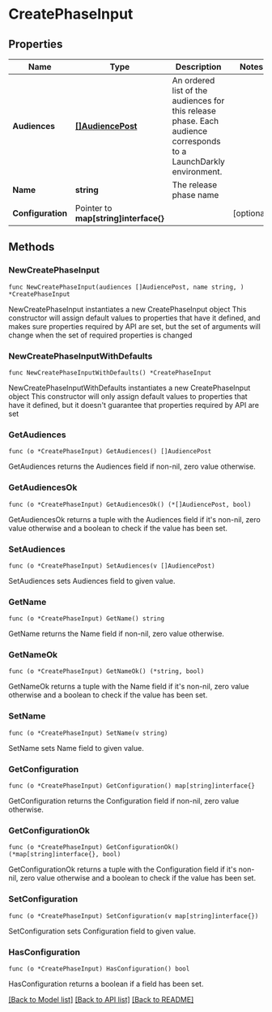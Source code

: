 # CreatePhaseInput

## Properties

Name | Type | Description | Notes
------------ | ------------- | ------------- | -------------
**Audiences** | [**[]AudiencePost**](AudiencePost.md) | An ordered list of the audiences for this release phase. Each audience corresponds to a LaunchDarkly environment. | 
**Name** | **string** | The release phase name | 
**Configuration** | Pointer to **map[string]interface{}** |  | [optional] 

## Methods

### NewCreatePhaseInput

`func NewCreatePhaseInput(audiences []AudiencePost, name string, ) *CreatePhaseInput`

NewCreatePhaseInput instantiates a new CreatePhaseInput object
This constructor will assign default values to properties that have it defined,
and makes sure properties required by API are set, but the set of arguments
will change when the set of required properties is changed

### NewCreatePhaseInputWithDefaults

`func NewCreatePhaseInputWithDefaults() *CreatePhaseInput`

NewCreatePhaseInputWithDefaults instantiates a new CreatePhaseInput object
This constructor will only assign default values to properties that have it defined,
but it doesn't guarantee that properties required by API are set

### GetAudiences

`func (o *CreatePhaseInput) GetAudiences() []AudiencePost`

GetAudiences returns the Audiences field if non-nil, zero value otherwise.

### GetAudiencesOk

`func (o *CreatePhaseInput) GetAudiencesOk() (*[]AudiencePost, bool)`

GetAudiencesOk returns a tuple with the Audiences field if it's non-nil, zero value otherwise
and a boolean to check if the value has been set.

### SetAudiences

`func (o *CreatePhaseInput) SetAudiences(v []AudiencePost)`

SetAudiences sets Audiences field to given value.


### GetName

`func (o *CreatePhaseInput) GetName() string`

GetName returns the Name field if non-nil, zero value otherwise.

### GetNameOk

`func (o *CreatePhaseInput) GetNameOk() (*string, bool)`

GetNameOk returns a tuple with the Name field if it's non-nil, zero value otherwise
and a boolean to check if the value has been set.

### SetName

`func (o *CreatePhaseInput) SetName(v string)`

SetName sets Name field to given value.


### GetConfiguration

`func (o *CreatePhaseInput) GetConfiguration() map[string]interface{}`

GetConfiguration returns the Configuration field if non-nil, zero value otherwise.

### GetConfigurationOk

`func (o *CreatePhaseInput) GetConfigurationOk() (*map[string]interface{}, bool)`

GetConfigurationOk returns a tuple with the Configuration field if it's non-nil, zero value otherwise
and a boolean to check if the value has been set.

### SetConfiguration

`func (o *CreatePhaseInput) SetConfiguration(v map[string]interface{})`

SetConfiguration sets Configuration field to given value.

### HasConfiguration

`func (o *CreatePhaseInput) HasConfiguration() bool`

HasConfiguration returns a boolean if a field has been set.


[[Back to Model list]](../README.md#documentation-for-models) [[Back to API list]](../README.md#documentation-for-api-endpoints) [[Back to README]](../README.md)


